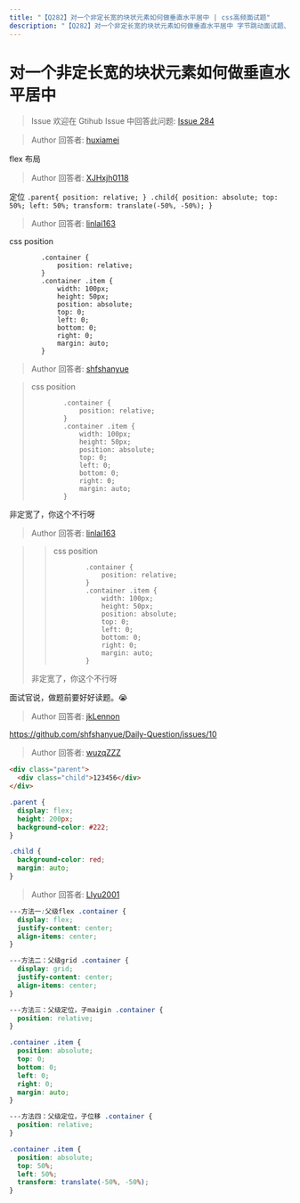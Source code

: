 ```yaml
---
title: "【Q282】对一个非定长宽的块状元素如何做垂直水平居中 | css高频面试题"
description: "【Q282】对一个非定长宽的块状元素如何做垂直水平居中 字节跳动面试题、阿里腾讯面试题、美团小米面试题。"
---
```


# 对一个非定长宽的块状元素如何做垂直水平居中

> Issue
> 欢迎在 Gtihub Issue 中回答此问题: [Issue 284](https://github.com/shfshanyue/Daily-Question/issues/284)

> Author
> 回答者: [huxiamei](https://github.com/huxiamei)

flex 布局

> Author
> 回答者: [XJHxjh0118](https://github.com/XJHxjh0118)

定位
`.parent{
  position: relative;
}
.child{
  position: absolute;
  top: 50%;
  left: 50%;
 transform: translate(-50%, -50%);
}`

> Author
> 回答者: [linlai163](https://github.com/linlai163)

css position

```
        .container {
            position: relative;
        }
        .container .item {
            width: 100px;
            height: 50px;
            position: absolute;
            top: 0;
            left: 0;
            bottom: 0;
            right: 0;
            margin: auto;
        }
```

> Author
> 回答者: [shfshanyue](https://github.com/shfshanyue)

> css position
>
> ```
>         .container {
>             position: relative;
>         }
>         .container .item {
>             width: 100px;
>             height: 50px;
>             position: absolute;
>             top: 0;
>             left: 0;
>             bottom: 0;
>             right: 0;
>             margin: auto;
>         }
> ```

非定宽了，你这个不行呀

> Author
> 回答者: [linlai163](https://github.com/linlai163)

> > css position
> >
> > ```
> >         .container {
> >             position: relative;
> >         }
> >         .container .item {
> >             width: 100px;
> >             height: 50px;
> >             position: absolute;
> >             top: 0;
> >             left: 0;
> >             bottom: 0;
> >             right: 0;
> >             margin: auto;
> >         }
> > ```
>
> 非定宽了，你这个不行呀

面试官说，做题前要好好读题。😭

> Author
> 回答者: [jkLennon](https://github.com/jkLennon)

https://github.com/shfshanyue/Daily-Question/issues/10

> Author
> 回答者: [wuzqZZZ](https://github.com/wuzqZZZ)

```html
<div class="parent">
  <div class="child">123456</div>
</div>
```

```css
.parent {
  display: flex;
  height: 200px;
  background-color: #222;
}

.child {
  background-color: red;
  margin: auto;
}
```

> Author
> 回答者: [LIyu2001](https://github.com/LIyu2001)

```css
---方法一:父级flex .container {
  display: flex;
  justify-content: center;
  align-items: center;
}

---方法二：父级grid .container {
  display: grid;
  justify-content: center;
  align-items: center;
}

---方法三：父级定位，子maigin .container {
  position: relative;
}

.container .item {
  position: absolute;
  top: 0;
  bottom: 0;
  left: 0;
  right: 0;
  margin: auto;
}

---方法四：父级定位，子位移 .container {
  position: relative;
}

.container .item {
  position: absolute;
  top: 50%;
  left: 50%;
  transform: translate(-50%, -50%);
}
```
